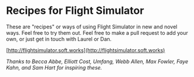 # Recipes for Flight Simulator

These are "recipes" or ways of using Flight Simulator in new and novel ways. Feel free to try them out. Feel free to make a pull request to add your own, or just get in touch with Laurel or Dan.

[http://flightsimulator.soft.works](http://flightsimulator.soft.works)

*Thanks to Becca Abbe, Elliott Cost, Umfang, Webb Allen, Max Fowler, Faye Kahn, and Sam Hart for inspiring these.*
